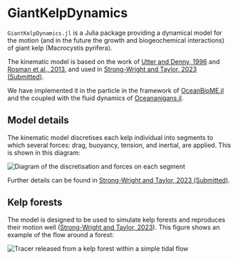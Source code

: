 # GiantKelpDynamics

``GiantKelpDynamics.jl`` is a Julia package providing a dynamical model for the motion (and in the future the growth and biogeochemical interactions) of giant kelp (Macrocystis pyrifera).

The kinematic model is based on the work of [Utter and Denny, 1996](https://doi.org/10.4319/lo.2013.58.3.0790) and [Rosman et al., 2013](https://doi.org/10.4319/lo.2013.58.3.0790), and used in [Strong-Wright and Taylor, 2023 (Submitted)](https://coming-soon).

We have implemented it in the particle in the framework of [OceanBioME.jl](https://github.com/OceanBioME/OceanBioME.jl/) and the coupled with the fluid dynamics of [Oceananigans.jl](https://github.com/CliMA/Oceananigans.jl/).

## Model details

The kinematic model discretises each kelp individual into segments to which several forces: drag, buoyancy, tension, and inertial, are applied. This is shown in this diagram:

![Diagram of the discretisation and forces on each segment](assets/diagram.png)

Further details can be found in [Strong-Wright and Taylor, 2023 (Submitted)](https://coming-soon).

## Kelp forests
The model is designed to be used to simulate kelp forests and reproduces their motion well ([Strong-Wright and Taylor, 2023](https://coming-soon)). This figure shows an example of the flow around a forest:

![Tracer released from a kelp forest within a simple tidal flow](assets/forest.png)
